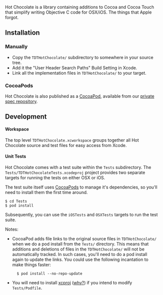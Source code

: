 Hot Chocolate is a library containing additions to Cocoa and Cocoa Touch that
simplify writing Objective C code for OSX/iOS. The things that Apple forgot.

## Installation

### Manually

* Copy the `TDTHotChocolate/` subdirectory to somewhere in your source tree.
* Add it the "User Header Search Paths" Build Setting in Xcode.
* Link all the implementation files in `TDTHotChocolate/` to your target.

### CocoaPods

Hot Chocolate is also published as a [CocoaPod][CocoaPods], available from our
[private spec repository][private-spec-repo].

## Development

#### Workspace

The top level `TDTHotChocolate.xcworkspace` groups together all Hot Chocolate
source and test files for easy access from Xcode.

#### Unit Tests

Hot Chocolate comes with a test suite within the `Tests` subdirectory. The
`Tests/TDTHotChocolateTests.xcodeproj` project provides two separate targets
for running the tests on either OSX or iOS.

The test suite itself uses [CocoaPods] to manage it's dependencies, so you'll
need to install them the first time around.

    $ cd Tests
    $ pod install

Subsequently, you can use the `iOSTests` and `OSXTests` targets to run the
test suite.

Notes:

* CocoaPod adds file links to the original source files in `TDTHotChocolate/`
when we do a pod install from the `Tests/` directory. This means that additions
and deletions of files in the `TDTHotChocolate/` will not be automatically
tracked. In such cases, you'll need to do a pod install again to update the
links. You could use the following incantation to make things faster:

        $ pod install --no-repo-update

* You will need to install [xcproj] \([why?][whyxcproj]) if you intend to
modify `Tests/Podfile`.

[CocoaPods]: http://cocoapods.org/
[private-spec-repo]: https://github.com/talk-to/private-cocoapod-specs
[xcproj]: https://github.com/0xced/xcproj
[whyxcproj]: https://github.com/CocoaPods/CocoaPods/wiki/Generate-ASCII-format-xcodeproj
